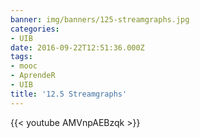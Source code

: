 ```yaml
---
banner: img/banners/125-streamgraphs.jpg
categories:
- UIB
date: 2016-09-22T12:51:36.000Z
tags:
- mooc
- AprendeR
- UIB
title: '12.5 Streamgraphs'
---
```




{{< youtube AMVnpAEBzqk >}}
